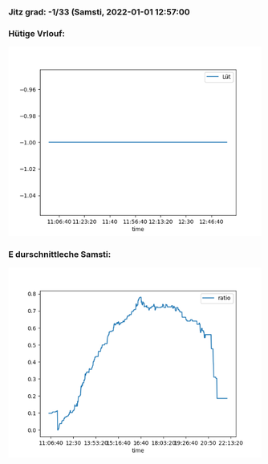 ### Jitz grad: -1/33 (Samsti, 2022-01-01 12:57:00

### Hütige Vrlouf:
![Graph](Today.png)

### E durschnittleche Samsti:
![Graph](Samsti.png)